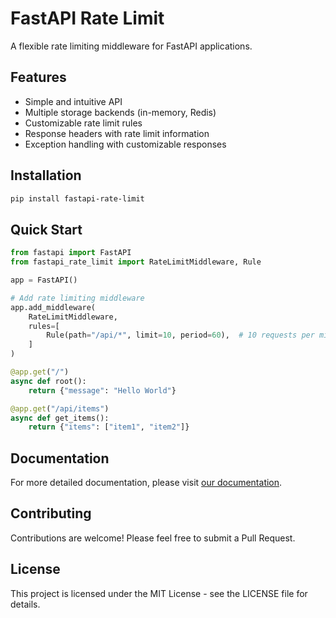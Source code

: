 # FastAPI Rate Limit

A flexible rate limiting middleware for FastAPI applications.

## Features

- Simple and intuitive API
- Multiple storage backends (in-memory, Redis)
- Customizable rate limit rules
- Response headers with rate limit information
- Exception handling with customizable responses

## Installation

```bash
pip install fastapi-rate-limit
```

## Quick Start

```python
from fastapi import FastAPI
from fastapi_rate_limit import RateLimitMiddleware, Rule

app = FastAPI()

# Add rate limiting middleware
app.add_middleware(
    RateLimitMiddleware,
    rules=[
        Rule(path="/api/*", limit=10, period=60),  # 10 requests per minute for /api/* paths
    ]
)

@app.get("/")
async def root():
    return {"message": "Hello World"}

@app.get("/api/items")
async def get_items():
    return {"items": ["item1", "item2"]}
```

## Documentation

For more detailed documentation, please visit [our documentation](https://github.com/zaibe_.x/fastapi-rate-limit).

## Contributing

Contributions are welcome! Please feel free to submit a Pull Request.

## License

This project is licensed under the MIT License - see the LICENSE file for details.